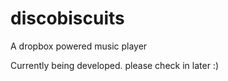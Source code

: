 discobiscuits
=============

A dropbox powered music player

Currently being developed. please check in later :)
